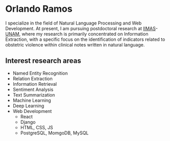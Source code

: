 # Orlando Ramos
I specialize in the field of Natural Language Processing and Web Development. At present, I am pursuing postdoctoral research at [IIMAS](https://www.iimas.unam.mx/)-[UNAM](https://www.unam.mx/), where my research is primarily concentrated on Information Extraction, with a specific focus on the identification of indicators related to obstetric violence within clinical notes written in natural language.

## Interest research areas

* Named Entity Recognition
* Relation Extraction
* Information Retrieval
* Sentiment Analysis
* Text Summarization
* Machine Learning
* Deep Learning
* Web Development
  * React
  * Django
  * HTML, CSS, JS
  * PostgreSQL, MomgoDB, MySQL 
